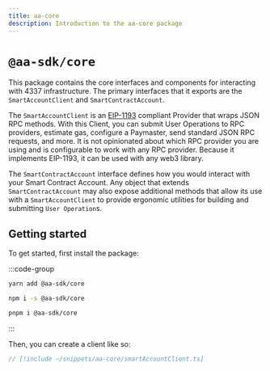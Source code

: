 ```yaml
---
title: aa-core
description: Introduction to the aa-core package
---
```


# `@aa-sdk/core`

This package contains the core interfaces and components for interacting with 4337 infrastructure. The primary interfaces that it exports are the `SmartAccountClient` and `SmartContractAccount`.

The `SmartAccountClient` is an [EIP-1193](https://eips.ethereum.org/EIPS/eip-1193) compliant Provider that wraps JSON RPC methods. With this Client, you can submit User Operations to RPC providers, estimate gas, configure a Paymaster, send standard JSON RPC requests, and more. It is not opinionated about which RPC provider you are using and is configurable to work with any RPC provider. Because it implements EIP-1193, it can be used with any web3 library.

The `SmartContractAccount` interface defines how you would interact with your Smart Contract Account. Any object that extends `SmartContractAccount` may also expose additional methods that allow its use with a `SmartAccountClient` to provide ergonomic utilities for building and submitting `User Operation`s.

## Getting started

To get started, first install the package:

:::code-group

```bash [yarn]
yarn add @aa-sdk/core
```

```bash [npm]
npm i -s @aa-sdk/core
```

```bash [pnpm]
pnpm i @aa-sdk/core
```

:::

Then, you can create a client like so:

```ts [smartAccountClient.ts]
// [!include ~/snippets/aa-core/smartAccountClient.ts]
```
